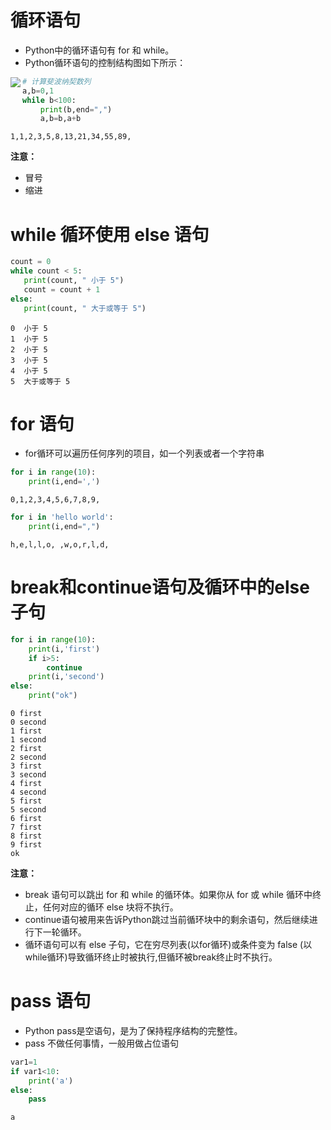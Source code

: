 # 循环语句
* Python中的循环语句有 for 和 while。
* Python循环语句的控制结构图如下所示：

<img src='10._循环语句_files/image.png' align=left>


```python
# 计算斐波纳契数列
a,b=0,1
while b<100:
    print(b,end=",")
    a,b=b,a+b
```

    1,1,2,3,5,8,13,21,34,55,89,

**注意：**
* 冒号
* 缩进

# while 循环使用 else 语句



```python
count = 0
while count < 5:
   print(count, " 小于 5")
   count = count + 1
else:
   print(count, " 大于或等于 5")
```

    0  小于 5
    1  小于 5
    2  小于 5
    3  小于 5
    4  小于 5
    5  大于或等于 5


# for 语句
* for循环可以遍历任何序列的项目，如一个列表或者一个字符串


```python
for i in range(10):
    print(i,end=',')
```

    0,1,2,3,4,5,6,7,8,9,


```python
for i in 'hello world':
    print(i,end=",")
```

    h,e,l,l,o, ,w,o,r,l,d,

# break和continue语句及循环中的else子句


```python
for i in range(10):
    print(i,'first')
    if i>5:
        continue
    print(i,'second')
else: 
    print("ok")
```

    0 first
    0 second
    1 first
    1 second
    2 first
    2 second
    3 first
    3 second
    4 first
    4 second
    5 first
    5 second
    6 first
    7 first
    8 first
    9 first
    ok


**注意：**
* break 语句可以跳出 for 和 while 的循环体。如果你从 for 或 while 循环中终止，任何对应的循环 else 块将不执行。
* continue语句被用来告诉Python跳过当前循环块中的剩余语句，然后继续进行下一轮循环。
* 循环语句可以有 else 子句，它在穷尽列表(以for循环)或条件变为 false (以while循环)导致循环终止时被执行,但循环被break终止时不执行。

# pass 语句
* Python pass是空语句，是为了保持程序结构的完整性。
* pass 不做任何事情，一般用做占位语句


```python
var1=1
if var1<10:
    print('a')
else:
    pass
```

    a

